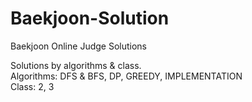 # Baekjoon-Solution
Baekjoon Online Judge Solutions

Solutions by algorithms & class.  
Algorithms: DFS & BFS, DP, GREEDY, IMPLEMENTATION  
Class: 2, 3
